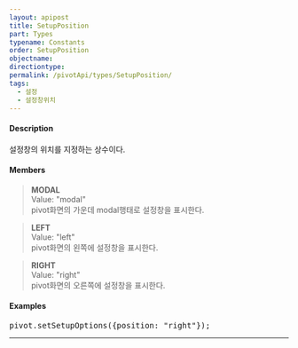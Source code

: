 ```yaml
---
layout: apipost
title: SetupPosition
part: Types
typename: Constants
order: SetupPosition
objectname: 
directiontype: 
permalink: /pivotApi/types/SetupPosition/
tags:
  - 설정
  - 설정창위치
---
```


#### Description

설정창의 위치를 지정하는 상수이다.    

#### Members

> **MODAL**   
> Value: "modal"  
> pivot화면의 가운데 modal행태로 설정창을 표시한다.     

> **LEFT**  
> Value: "left"   
> pivot화면의 왼쪽에 설정창을 표시한다.    

> **RIGHT**    
> Value: "right"    
> pivot화면의 오른쪽에 설정창을 표시한다.    

#### Examples   

<pre class="prettyprint">
pivot.setSetupOptions({position: "right"});    
</pre>

---

